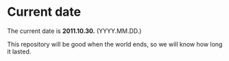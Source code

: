 # Current date

The current date is **2011.10.30.** (YYYY.MM.DD.)

This repository will be good when the world ends, so we will know how long it lasted.